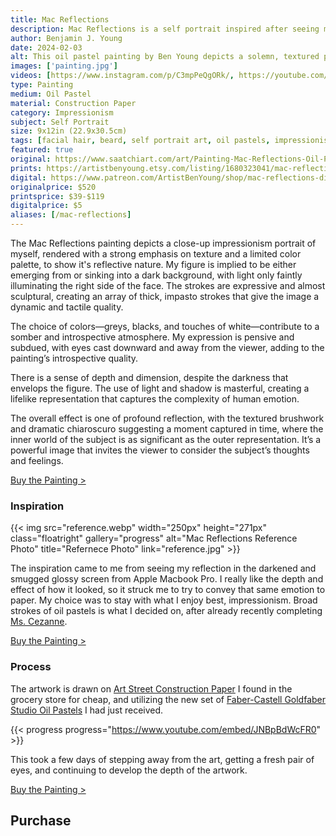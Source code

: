```yaml
---
title: Mac Reflections
description: Mac Reflections is a self portrait inspired after seeing my reflection on a glossy and smudged laptop dark screen. Painting the depth with oil pastels.
author: Benjamin J. Young
date: 2024-02-03
alt: This oil pastel painting by Ben Young depicts a solemn, textured portrait of a man's face, emerging from a dark background with a rough, expressive brushwork that conveys a sense of introspection or melancholy.
images: ['painting.jpg']
videos: [https://www.instagram.com/p/C3mpPeQgORk/, https://youtube.com/shorts/JNBpBdWcFR0]
type: Painting
medium: Oil Pastel
material: Construction Paper
category: Impressionism
subject: Self Portrait
size: 9x12in (22.9x30.5cm)
tags: [facial hair, beard, self portrait art, oil pastels, impressionism, dark tone, impressionist artist]
featured: true
original: https://www.saatchiart.com/art/Painting-Mac-Reflections-Oil-Pastel-Painting/2418035/11491601/view
prints: https://artistbenyoung.etsy.com/listing/1680323041/mac-reflections-self-portrait
digital: https://www.patreon.com/ArtistBenYoung/shop/mac-reflections-digital-download-139666
originalprice: $520
printsprice: $39-$119
digitalprice: $5
aliases: [/mac-reflections]
---
```


The Mac Reflections painting depicts a close-up impressionism portrait of myself, rendered with a strong emphasis on texture and a limited color palette, to show it's reflective nature. My figure is implied to be either emerging from or sinking into a dark background, with light only faintly illuminating the right side of the face. The strokes are expressive and almost sculptural, creating an array of thick, impasto strokes that give the image a dynamic and tactile quality.

The choice of colors—greys, blacks, and touches of white—contribute to a somber and introspective atmosphere. My expression is pensive and subdued, with eyes cast downward and away from the viewer, adding to the painting’s introspective quality.

There is a sense of depth and dimension, despite the darkness that envelops the figure. The use of light and shadow is masterful, creating a lifelike representation that captures the complexity of human emotion.

The overall effect is one of profound reflection, with the textured brushwork and dramatic chiaroscuro suggesting a moment captured in time, where the inner world of the subject is as significant as the outer representation. It’s a powerful image that invites the viewer to consider the subject’s thoughts and feelings.

[Buy the Painting >](#purchase)

### Inspiration ###

{{< img src="reference.webp" width="250px" height="271px" class="floatright" gallery="progress" alt="Mac Reflections Reference Photo" title="Refernece Photo" link="reference.jpg" >}}

The inspiration came to me from seeing my reflection in the darkened and smugged glossy screen from Apple Macbook Pro. I really like the depth and effect of how it looked, so it struck me to try to convey that same emotion to paper. My choice was to stay with what I enjoy best, impressionism. Broad strokes of oil pastels is what I decided on, after already recently completing [Ms. Cezanne](/artwork/ms-cezanne/).

[Buy the Painting >](#purchase)

### Process ###

The artwork is drawn on [Art Street Construction Paper](https://www.kqzyfj.com/click-101118598-13717235?url=https%3A%2F%2Fwww.dickblick.com%2Fitems%2Fart-street-construction-paper-pad-9-x-12-assorted-48-sheets%2F%3Fclicktracking%3Dtrue%26wmcp%3Dpla%26wmcid%3Ditems%26wmckw%3D10386-1023%26country%3Dus%26currency%3Dusd&cjsku=10386-1023) I found in the grocery store for cheap, and utilizing the new set of [Faber-Castell Goldfaber Studio Oil Pastels](https://www.jdoqocy.com/click-101118598-13717235?url=https%3A%2F%2Fwww.dickblick.com%2Fitems%2Ffaber-castell-goldfaber-studio-oil-pastel-set-assorted-colors-set-of-24%2F%3Fclicktracking%3Dtrue%26wmcp%3Dpla%26wmcid%3Ditems%26wmckw%3D21905-0249%26country%3Dus%26currency%3Dusd&cjsku=21905-0249) I had just received.

{{< progress progress="https://www.youtube.com/embed/JNBpBdWcFR0" >}}

This took a few days of stepping away from the art, getting a fresh pair of eyes, and continuing to develop the depth of the artwork.

[Buy the Painting >](#purchase)


## Purchase ##
